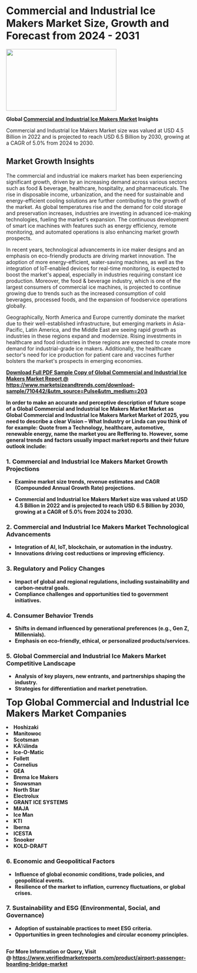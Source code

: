 <H1>Commercial and Industrial Ice Makers Market Size, Growth and Forecast from 2024 - 2031</H1><img class="aligncenter size-medium wp-image-584254" src="https://thirdeyenews.in/wp-content/uploads/2024/09/Global-Market-Research-300x168.jpeg" alt="" width="300" height="168" /><p><strong>Global&nbsp;<a href="https://www.marketsizeandtrends.com/download-sample/710442/&amp;utm_source=Pulse&amp;utm_medium=203">Commercial and Industrial Ice Makers Market</a> Insights</strong></p><p>Commercial and Industrial Ice Makers Market size was valued at USD 4.5 Billion in 2022 and is projected to reach USD 6.5 Billion by 2030, growing at a CAGR of 5.0% from 2024 to 2030.</p><p><h2>Market Growth Insights</h2> <p>The commercial and industrial ice makers market has been experiencing significant growth, driven by an increasing demand across various sectors such as food & beverage, healthcare, hospitality, and pharmaceuticals. The rise in disposable income, urbanization, and the need for sustainable and energy-efficient cooling solutions are further contributing to the growth of the market. As global temperatures rise and the demand for cold storage and preservation increases, industries are investing in advanced ice-making technologies, fueling the market's expansion. The continuous development of smart ice machines with features such as energy efficiency, remote monitoring, and automated operations is also enhancing market growth prospects.</p> <p><strong><a href="#"></a></strong></p> <p>In recent years, technological advancements in ice maker designs and an emphasis on eco-friendly products are driving market innovation. The adoption of more energy-efficient, water-saving machines, as well as the integration of IoT-enabled devices for real-time monitoring, is expected to boost the market's appeal, especially in industries requiring constant ice production. Moreover, the food & beverage industry, which is one of the largest consumers of commercial ice machines, is projected to continue growing due to trends such as the increased consumption of cold beverages, processed foods, and the expansion of foodservice operations globally.</p> <p>Geographically, North America and Europe currently dominate the market due to their well-established infrastructure, but emerging markets in Asia-Pacific, Latin America, and the Middle East are seeing rapid growth as industries in these regions expand and modernize. Rising investments in healthcare and food industries in these regions are expected to create more demand for industrial-grade ice makers. Additionally, the healthcare sector's need for ice production for patient care and vaccines further bolsters the market's prospects in emerging economies.</p> <p><strong><a href="#"></p><p><span class=""><strong>Download Full PDF Sample Copy of Global Commercial and Industrial Ice Makers Market Report</strong> @ <a href="https://www.marketsizeandtrends.com/download-sample/710442/&amp;utm_source=Pulse&amp;utm_medium=203" target="_blank">https://www.marketsizeandtrends.com/download-sample/710442/&amp;utm_source=Pulse&amp;utm_medium=203</a></span></p><p>In order to make an accurate and perceptive description of future scope of a Global&nbsp;Commercial and Industrial Ice Makers Market Market as Global&nbsp;Commercial and Industrial Ice Makers Market Market of 2025, you need to describe a clear Vision &ndash; What Industry or Linda can you think of for example: Quote from a Technology, healthcare, automotive, renewable energy, name the market you are Reffering to. However, some general trends and factors usually impact market reports and their future outlook include:</p><h3>1.&nbsp;<strong>Commercial and Industrial Ice Makers Market Growth Projections</strong></h3><ul><li>Examine market size trends, revenue estimates and CAGR (Compounded Annual Growth Rate) projections.</li><li><p>Commercial and Industrial Ice Makers Market size was valued at USD 4.5 Billion in 2022 and is projected to reach USD 6.5 Billion by 2030, growing at a CAGR of 5.0% from 2024 to 2030.</p></li></ul><h3>2.&nbsp;<strong>Commercial and Industrial Ice Makers Market Technological Advancements</strong></h3><ul><li>Integration of AI, IoT, blockchain, or automation in the industry.</li><li>Innovations driving cost reductions or improving efficiency.</li></ul><h3>3.&nbsp;<strong>Regulatory and Policy Changes</strong></h3><ul><li>Impact of global and regional regulations, including sustainability and carbon-neutral goals.</li><li>Compliance challenges and opportunities tied to government initiatives.</li></ul><h3>4.&nbsp;<strong>Consumer Behavior Trends</strong></h3><ul><li>Shifts in demand influenced by generational preferences (e.g., Gen Z, Millennials).</li><li>Emphasis on eco-friendly, ethical, or personalized products/services.</li></ul><h3>5.&nbsp;<strong>Global Commercial and Industrial Ice Makers Market Competitive Landscape</strong></h3><ul><li>Analysis of key players, new entrants, and partnerships shaping the industry.</li><li>Strategies for differentiation and market penetration.</li></ul><p data-pm-slice="1 1 []"><span style="color: inherit; font-family: inherit; font-size: 25px;">Top Global Commercial and Industrial Ice Makers Market Companies</span></p><div class="" data-test-id=""><p><li>Hoshizaki</li><li> Manitowoc</li><li> Scotsman</li><li> KÃ¼linda</li><li> Ice-O-Matic</li><li> Follett</li><li> Cornelius</li><li> GEA</li><li> Brema Ice Makers</li><li> Snowsman</li><li> North Star</li><li> Electrolux</li><li> GRANT ICE SYSTEMS</li><li> MAJA</li><li> Ice Man</li><li> KTI</li><li> Iberna</li><li> ICESTA</li><li> Snooker</li><li> KOLD-DRAFT</li></p></div><h3>6.&nbsp;<strong>Economic and Geopolitical Factors</strong></h3><ul><li>Influence of global economic conditions, trade policies, and geopolitical events.</li><li>Resilience of the market to inflation, currency fluctuations, or global crises.</li></ul><h3>7.&nbsp;<strong>Sustainability and ESG (Environmental, Social, and Governance)</strong></h3><ul><li>Adoption of sustainable practices to meet ESG criteria.</li><li>Opportunities in green technologies and circular economy principles.</li></ul><h2><strong style="font-size: 14px;">For More Information or Query, Visit @&nbsp;</strong><a style="background-color: #ffffff; font-size: 14px;" href="https://www.marketsizeandtrends.com/report/commercial-and-industrial-ice-makers-market/" target="_blank">https://www.verifiedmarketreports.com/product/airport-passenger-boarding-bridge-market</a></h2>
